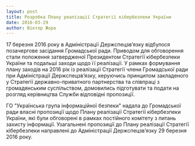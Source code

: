 ```yaml
---
layout: post
title: Розробка Плану реалізації Стратегії кібербезпеки України
date: 2016-03-29
author: Віктор Жора
---
```

17 березня 2016 року в Адміністрації Держспецзв’язку відбулося позачергове засідання Громадської ради. Приводом для обговорення стали положення затвердженої Президентом Стратегії кібербезпеки України та подальші заходи щодо її реалізації. У рамках формування плану заходів на 2016 рік із реалізації Стратегії члени Громадської ради при Адміністрації Держспецзв’язку, керуючись принципом закладеного у Стратегії державно-приватного партнерства та співпраці з громадянським суспільством, домовились підготувати та подати на розгляд керівництва Служби відповідні пропозиції.

ГО "Українська група інформаційної безпеки" надала до Громадської ради власні пропозиції щодо Плану реалізації Стратегії кібербезпеки України, які були обговорені в рамках постійного комітету з питань захисту інформації. Узагальнені пропозиції до Плану реалізації Стратегії кібербезпеки направлені до Адміністрації Держспецзв’язку 29 березня 2016 року.
